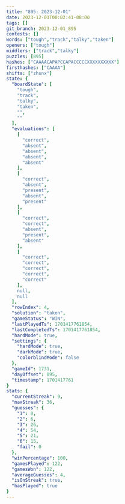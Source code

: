 ```yaml
---
title: "895: 2023-12-01"
date: 2023-12-01T00:02:41-08:00
tags: []
git_branch: 2023-12-01_895
contests: []
words: ["tough","track","talky","taken"]
openers: ["tough"]
middlers: ["track","talky"]
puzzles: [895]
hashes: ["CAAAACAPAPCCAPACCCCCXXXXXXXXXX"]
firsthashes: ["CAAAA"]
shifts: ["zhsnx"]
state: {
  "boardState": [
    "tough",
    "track",
    "talky",
    "taken",
    "",
    ""
  ],
  "evaluations": [
    [
      "correct",
      "absent",
      "absent",
      "absent",
      "absent"
    ],
    [
      "correct",
      "absent",
      "present",
      "absent",
      "present"
    ],
    [
      "correct",
      "correct",
      "absent",
      "present",
      "absent"
    ],
    [
      "correct",
      "correct",
      "correct",
      "correct",
      "correct"
    ],
    null,
    null
  ],
  "rowIndex": 4,
  "solution": "taken",
  "gameStatus": "WIN",
  "lastPlayedTs": 1701417761854,
  "lastCompletedTs": 1701417761854,
  "hardMode": true,
  "settings": {
    "hardMode": true,
    "darkMode": true,
    "colorblindMode": false
  },
  "gameId": 1731,
  "dayOffset": 895,
  "timestamp": 1701417761
}
stats: {
  "currentStreak": 9,
  "maxStreak": 36,
  "guesses": {
    "1": 0,
    "2": 6,
    "3": 26,
    "4": 54,
    "5": 21,
    "6": 15,
    "fail": 0
  },
  "winPercentage": 100,
  "gamesPlayed": 122,
  "gamesWon": 122,
  "averageGuesses": 4,
  "isOnStreak": true,
  "hasPlayed": true
}
---
```

<!-- more -->
